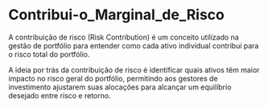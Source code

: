 # Contribui-o_Marginal_de_Risco

A contribuição de risco (Risk Contribution) é um conceito utilizado na gestão de portfólio para entender como cada ativo individual contribui para o risco total do portfólio.

A ideia por trás da contribuição de risco é identificar quais ativos têm maior impacto no risco geral do portfólio, permitindo aos gestores de investimento ajustarem suas alocações para alcançar um equilíbrio desejado entre risco e retorno.
